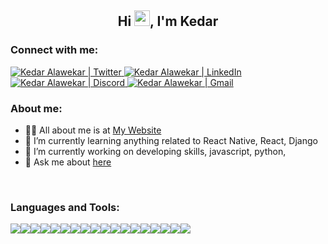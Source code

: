 <h2 align="center">Hi  <img src="https://raw.githubusercontent.com/iampavangandhi/iampavangandhi/master/gifs/Hi.gif" width="25" />, I'm Kedar</h2>

### Connect with me:
<a href="https://twitter.com/kedar_alawekar">
  <img alt="Kedar Alawekar | Twitter" src="https://img.shields.io/badge/twitter-%231DA1F2.svg?style=for-the-badge&logo=Twitter&logoColor=white" />
</a>

<a href="https://www.linkedin.com/in/kedar-alawekar/">
  <img alt="Kedar Alawekar | LinkedIn" src="https://img.shields.io/badge/linkedin-%230077B5.svg?style=for-the-badge&logo=linkedin&logoColor=white" />
</a>

<a href="https://discord.com/users/kedar09">
  <img alt="Kedar Alawekar | Discord" src="https://img.shields.io/badge/discord-%237289DA.svg?style=for-the-badge&logo=discord&logoColor=white" />
</a>

<a href="https://mail.google.com/mail/?view=cm&fs=1&tf=1&to=kedar.alawekar@gmail.com">
  <img alt="Kedar Alawekar | Gmail" src="https://img.shields.io/badge/Gmail-D14836?style=for-the-badge&logo=gmail&logoColor=white" />
</a>

<br />

### About me:
- 👨‍💻 All about me is at [My Website](https://kedar09-portfolio.netlify.app/)
- 🌱 I’m currently learning anything related to React Native, React, Django
- 🔭 I’m currently working on developing skills, javascript, python,
- 💬 Ask me about [here](https://github.com/kedar09/kedar09/issues)
<!--
- 👯 I’m looking to collaborate on [chat-app](https://github.com/kedar09/react-native-nodejs-socketio-chat)
-->

<br />

<!-- [![Top Langs](https://github-readme-stats.vercel.app/api/top-langs/?username=kedar09&layout=compact)](https://github.com/anuraghazra/github-readme-stats) -->
<!-- [![Anurag's GitHub stats](https://github-readme-stats.vercel.app/api?username=kedar09)](https://github.com/anuraghazra/github-readme-stats) -->
<!-- <br /> -->

### Languages and Tools:

<div style="display:flex;flex-direction:row">
    <img src="https://img.shields.io/badge/React-20232A?style=for-the-badge&logo=react&logoColor=61DAFB" />
    <img src="https://img.shields.io/badge/React_Native-20232A?style=for-the-badge&logo=react&logoColor=61DAFB" />
    <img src="https://img.shields.io/badge/Node.js-43853D?style=for-the-badge&logo=node-dot-js&logoColor=white" />
    <img src="https://img.shields.io/badge/express.js-%23404d59.svg?style=for-the-badge&logo=express&logoColor=%2361DAFB" />
    <img src="https://img.shields.io/badge/GraphQl-E10098?style=for-the-badge&logo=graphql&logoColor=white" />
    <img src="https://img.shields.io/badge/redux-%23593d88.svg?style=for-the-badge&logo=redux&logoColor=white" />
    <img src="https://img.shields.io/badge/JWT-black?style=for-the-badge&logo=JSON%20web%20tokens" />
<!--     <img src="https://img.shields.io/badge/npm-CB3837?style=for-the-badge&logo=npm&logoColor=white" /> -->
    <img src="https://img.shields.io/badge/django-%23092E20.svg?style=for-the-badge&logo=django&logoColor=white" />
    <img src="https://img.shields.io/badge/DJANGO-REST-ff1709?style=for-the-badge&logo=django&logoColor=white&color=ff1709&labelColor=gray" />
<!--      -->
<!--     <img src="https://img.shields.io/badge/html5-%23E34F26.svg?style=for-the-badge&logo=html5&logoColor=white" />
    <img src="https://img.shields.io/badge/css3-%231572B6.svg?style=for-the-badge&logo=css3&logoColor=white" />
    <img src="https://img.shields.io/badge/c++-%2300599C.svg?style=for-the-badge&logo=c%2B%2B&logoColor=white" />
    <img src="https://img.shields.io/badge/c-%2300599C.svg?style=for-the-badge&logo=c&logoColor=white" /> -->
    <img src="https://img.shields.io/badge/javascript-%23323330.svg?style=for-the-badge&logo=javascript&logoColor=%23F7DF1E" />
    <img src="https://img.shields.io/badge/Python-3776AB?style=for-the-badge&logo=python&logoColor=white" />
    <img src="https://img.shields.io/badge/php-%23777BB4.svg?style=for-the-badge&logo=php&logoColor=white" />
<!--  -->
    <img src="https://img.shields.io/badge/Git-F05032?style=for-the-badge&logo=git&logoColor=white" />
<!--     <img src="https://img.shields.io/badge/Postman-FF6C37?style=for-the-badge&logo=Postman&logoColor=white" /> -->
    <img src="https://img.shields.io/badge/Linux-FCC624?style=for-the-badge&logo=linux&logoColor=black" />
    <img src="https://img.shields.io/badge/Amazon_AWS-232F3E?style=for-the-badge&logo=amazon-aws&logoColor=white" />
<!--  -->
    <img src="https://img.shields.io/badge/firebase-%23039BE5.svg?style=for-the-badge&logo=firebase" />
    <img src="https://img.shields.io/badge/MongoDB-4EA94B?style=for-the-badge&logo=mongodb&logoColor=white" />
    <img src="https://img.shields.io/badge/MySQL-00000F?style=for-the-badge&logo=mysql&logoColor=white" />
</div>

<!--
**kedar09/kedar09** is a ✨ _special_ ✨ repository because its `README.md` (this file) appears on your GitHub profile.

Here are some ideas to get you started:

- 🔭 I’m currently working on ...
- 🌱 I’m currently learning Python
- 👯 I’m looking to collaborate on [nodejs-mysql-jwt-authentication](https://github.com/kedar09/nodejs-mysql-jwt-authentication)
- 🤔 I’m looking for help with ...
- 💬 Ask me about [here](https://github.com/kedar09/kedar09/issues)
- 📫 How to reach me: ...
- 😄 Pronouns: ...
- ⚡ Fun fact: ...
-->
